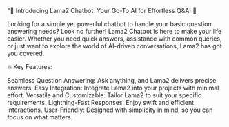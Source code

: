 
"🚀 Introducing Lama2 Chatbot: Your Go-To AI for Effortless Q&A! 🤖

Looking for a simple yet powerful chatbot to handle your basic question answering needs? Look no further! Lama2 Chatbot is here to make your life easier. Whether you need quick answers, assistance with common queries, or just want to explore the world of AI-driven conversations, Lama2 has got you covered.

🔥 Key Features:

Seamless Question Answering: Ask anything, and Lama2 delivers precise answers.
Easy Integration: Integrate Lama2 into your projects with minimal effort.
Versatile and Customizable: Tailor Lama2 to suit your specific requirements.
Lightning-Fast Responses: Enjoy swift and efficient interactions.
User-Friendly: Designed with simplicity in mind, so you can focus on what matters.
